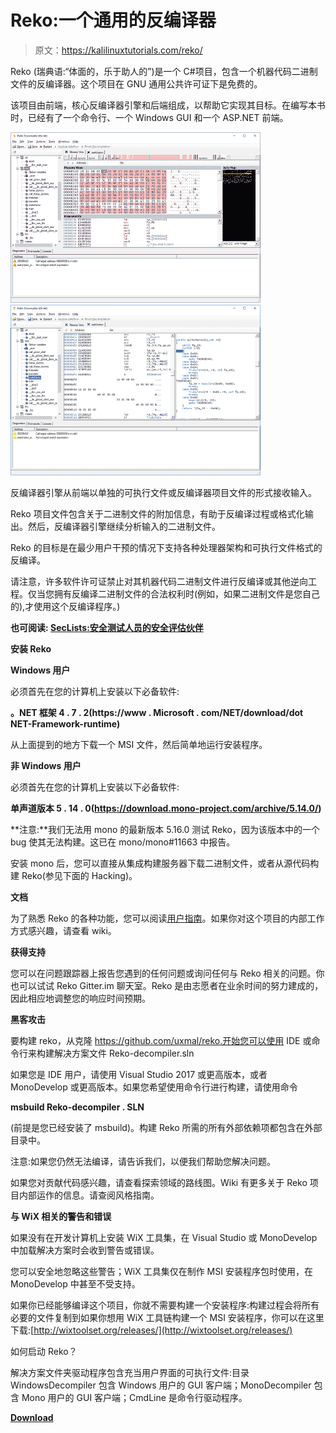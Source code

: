# Reko:一个通用的反编译器

> 原文：<https://kalilinuxtutorials.com/reko/>

Reko (瑞典语:“体面的，乐于助人的”)是一个 C#项目，包含一个机器代码二进制文件的反编译器。这个项目在 GNU 通用公共许可证下是免费的。

该项目由前端，核心反编译器引擎和后端组成，以帮助它实现其目标。在编写本书时，已经有了一个命令行、一个 Windows GUI 和一个 ASP.NET 前端。

![](img/eb15cc77a19963d4a6e59b070dc3be47.png)![](img/882a0e425a3d44081ff2a829f1d61ee8.png)

反编译器引擎从前端以单独的可执行文件或反编译器项目文件的形式接收输入。

Reko 项目文件包含关于二进制文件的附加信息，有助于反编译过程或格式化输出。然后，反编译器引擎继续分析输入的二进制文件。

Reko 的目标是在最少用户干预的情况下支持各种处理器架构和可执行文件格式的反编译。

请注意，许多软件许可证禁止对其机器代码二进制文件进行反编译或其他逆向工程。仅当您拥有反编译二进制文件的合法权利时(例如，如果二进制文件是您自己的),才使用这个反编译程序。)

**也可阅读: [SecLists:安全测试人员的安全评估伙伴](https://kalilinuxtutorials.com/seclists-security-testers/)**

**安装 Reko**

**Windows 用户**

必须首先在您的计算机上安装以下必备软件:

**。NET 框架 4 . 7 . 2(https://www . Microsoft . com/NET/download/dot NET-Framework-runtime)**

从上面提到的地方下载一个 MSI 文件，然后简单地运行安装程序。

**非 Windows 用户**

必须首先在您的计算机上安装以下必备软件:

**单声道版本 5 . 14 . 0(https://download.mono-project.com/archive/5.14.0/)**

**注意:**我们无法用 mono 的最新版本 5.16.0 测试 Reko，因为该版本中的一个 bug 使其无法构建。这已在 mono/mono#11663 中报告。

安装 mono 后，您可以直接从集成构建服务器下载二进制文件，或者从源代码构建 Reko(参见下面的 Hacking)。

**文档**

为了熟悉 Reko 的各种功能，您可以阅读[用户指南](https://github.com/uxmal/reko/blob/master/doc/guide/reko.md)。如果你对这个项目的内部工作方式感兴趣，请查看 wiki。

**获得支持**

您可以在问题跟踪器上报告您遇到的任何问题或询问任何与 Reko 相关的问题。你也可以试试 Reko Gitter.im 聊天室。Reko 是由志愿者在业余时间的努力建成的，因此相应地调整您的响应时间预期。

**黑客攻击**

要构建 reko，从克隆 https://github.com/uxmal/reko.开始您可以使用 IDE 或命令行来构建解决方案文件 Reko-decompiler.sln

如果您是 IDE 用户，请使用 Visual Studio 2017 或更高版本，或者 MonoDevelop 或更高版本。如果您希望使用命令行进行构建，请使用命令

**msbuild Reko-decompiler . SLN**

(前提是您已经安装了 msbuild)。构建 Reko 所需的所有外部依赖项都包含在外部目录中。

注意:如果您仍然无法编译，请告诉我们，以便我们帮助您解决问题。

如果您对贡献代码感兴趣，请查看探索领域的路线图。Wiki 有更多关于 Reko 项目内部运作的信息。请查阅风格指南。

**与 WiX 相关的警告和错误**

如果没有在开发计算机上安装 WiX 工具集，在 Visual Studio 或 MonoDevelop 中加载解决方案时会收到警告或错误。

您可以安全地忽略这些警告；WiX 工具集仅在制作 MSI 安装程序包时使用，在 MonoDevelop 中甚至不受支持。

如果你已经能够编译这个项目，你就不需要构建一个安装程序:构建过程会将所有必要的文件复制到如果你想用 WiX 工具链构建一个 MSI 安装程序，你可以在这里下载:[http://wixtoolset.org/releases/](http://wixtoolset.org/releases/)

如何启动 Reko？

解决方案文件夹驱动程序包含充当用户界面的可执行文件:目录 WindowsDecompiler 包含 Windows 用户的 GUI 客户端；MonoDecompiler 包含 Mono 用户的 GUI 客户端；CmdLine 是命令行驱动程序。

[**Download**](https://github.com/uxmal/reko)